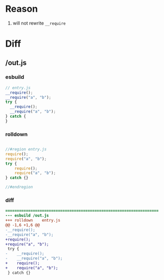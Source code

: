 # Reason
1. will not rewrite `__require`
# Diff
## /out.js
### esbuild
```js
// entry.js
__require();
__require("a", "b");
try {
  __require();
  __require("a", "b");
} catch {
}
```
### rolldown
```js

//#region entry.js
require();
require("a", "b");
try {
	require();
	require("a", "b");
} catch {}

//#endregion
```
### diff
```diff
===================================================================
--- esbuild	/out.js
+++ rolldown	entry.js
@@ -1,6 +1,6 @@
-__require();
-__require("a", "b");
+require();
+require("a", "b");
 try {
-    __require();
-    __require("a", "b");
+    require();
+    require("a", "b");
 } catch {}

```
